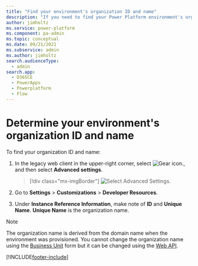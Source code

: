 ```yaml
---
title: "Find your environment's organization ID and name"
description: "If you need to find your Power Platform environment's organization ID and name for any reason, this page explains how to find this information in your settings."
author: jimholtz
ms.service: power-platform
ms.component: pa-admin
ms.topic: conceptual
ms.date: 09/21/2021
ms.subservice: admin
ms.author: jimholtz
search.audienceType: 
  - admin
search.app:
  - D365CE
  - PowerApps
  - Powerplatform
  - Flow
---
```

# Determine your environment's organization ID and name

To find your organization ID and name: 

1. In the legacy web client in the upper-right corner, select ![Gear icon.](media/selection-rule-gear-button.png), and then select **Advanced settings**. 
   
   > [!div class="mx-imgBorder"] 
   > ![Select Advanced Settings.](media/advanced-settings.png "Select Advanced Settings")

2. Go to **Settings** > **Customizations** > **Developer Resources**.

3. Under **Instance Reference Information**, make note of **ID** and **Unique Name**. **Unique Name** is the organization name.

> [!NOTE]
> The organization name is derived from the domain name when the environment was provisioned. You cannot change the organization name using the [Business Unit](create-edit-business-units.md) form but it can be changed using the [Web API](/dynamics365/customer-engagement/web-api/businessunit?view=dynamics-ce-odata-9).



[!INCLUDE[footer-include](../includes/footer-banner.md)]
